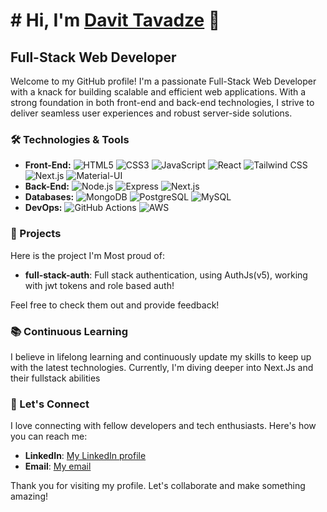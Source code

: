 # # Hi, I'm [Davit Tavadze](https://charlses.com)  👋

## Full-Stack Web Developer

Welcome to my GitHub profile! I'm a passionate Full-Stack Web Developer with a knack for building scalable and efficient web applications. With a strong foundation in both front-end and back-end technologies, I strive to deliver seamless user experiences and robust server-side solutions.

### 🛠️ Technologies & Tools

- **Front-End:** ![HTML5](https://img.shields.io/badge/-HTML5-E34F26?style=flat&logo=html5&logoColor=white) ![CSS3](https://img.shields.io/badge/-CSS3-1572B6?style=flat&logo=css3&logoColor=white) ![JavaScript](https://img.shields.io/badge/-JavaScript-F7DF1E?style=flat&logo=javascript&logoColor=black) ![React](https://img.shields.io/badge/-React-61DAFB?style=flat&logo=react&logoColor=black)  ![Tailwind CSS](https://img.shields.io/badge/-Tailwind_CSS-38B2AC?style=flat&logo=tailwind-css&logoColor=white) ![Next.js](https://img.shields.io/badge/-Next.js-000000?style=flat&logo=next.js&logoColor=white) ![Material-UI](https://img.shields.io/badge/-MUI-007FFF?style=flat&logo=mui&logoColor=white)
- **Back-End:** ![Node.js](https://img.shields.io/badge/-Node.js-339933?style=flat&logo=nodedotjs&logoColor=white) ![Express](https://img.shields.io/badge/-Express-000000?style=flat&logo=express&logoColor=white) ![Next.js](https://img.shields.io/badge/-Next.js-000000?style=flat&logo=next.js&logoColor=white)
- **Databases:** ![MongoDB](https://img.shields.io/badge/-MongoDB-47A248?style=flat&logo=mongodb&logoColor=white) ![PostgreSQL](https://img.shields.io/badge/-PostgreSQL-4169E1?style=flat&logo=postgresql&logoColor=white) ![MySQL](https://img.shields.io/badge/-MySQL-4479A1?style=flat&logo=mysql&logoColor=white)
- **DevOps:** ![GitHub Actions](https://img.shields.io/badge/-GitHub_Actions-2088FF?style=flat&logo=githubactions&logoColor=white) ![AWS](https://img.shields.io/badge/-AWS-232F3E?style=flat&logo=amazonaws&logoColor=white)

### 💼 Projects

Here is the project I'm Most proud of:

- **full-stack-auth**: Full stack authentication, using AuthJs(v5), working with jwt tokens and role based auth!

Feel free to check them out and provide feedback!

### 📚 Continuous Learning

I believe in lifelong learning and continuously update my skills to keep up with the latest technologies. Currently, I'm diving deeper into Next.Js and their fullstack abilities

### 🤝 Let's Connect

I love connecting with fellow developers and tech enthusiasts. Here's how you can reach me:

- **LinkedIn**: [My LinkedIn profile](https://www.linkedin.com/in/davit-tavadze/)
- **Email**: [My email](mailto:davit.tavadzee@gmail.com)

Thank you for visiting my profile. Let's collaborate and make something amazing!

